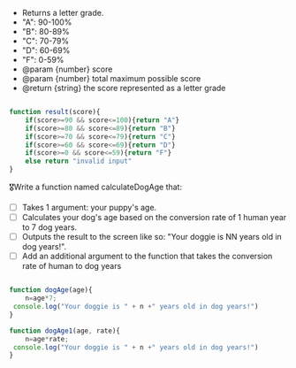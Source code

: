 
 * Returns a letter grade.
 * "A": 90-100%
 * "B": 80-89%
 * "C": 70-79%
 * "D": 60-69%
 * "F": 0-59%
 * @param {number} score
 * @param {number} total maximum possible score
 * @return {string} the score represented as a letter grade
 

 ```js

 function result(score){
     if(score>=90 && score<=100){return "A"}
     if(score>=80 && score<=89){return "B"}
     if(score>=70 && score<=79){return "C"}
     if(score>=60 && score<=69){return "D"}
     if(score>=0 && score<=59){return "F"}
     else return "invalid input"
 }

 ```


 🎖Write a function named calculateDogAge that:

- [ ] Takes 1 argument: your puppy's age.
- [ ] Calculates your dog's age based on the conversion rate of 1 human year to 7 dog years.
- [ ] Outputs the result to the screen like so: "Your doggie is NN years old in dog years!".
- [ ] Add an additional argument to the function that takes the conversion rate of human to dog years

```js

function dogAge(age){
    n=age*7;
 console.log("Your doggie is " + n +" years old in dog years!")
}

function dogAge1(age, rate){
    n=age*rate;
 console.log("Your doggie is " + n +" years old in dog years!")
}

```